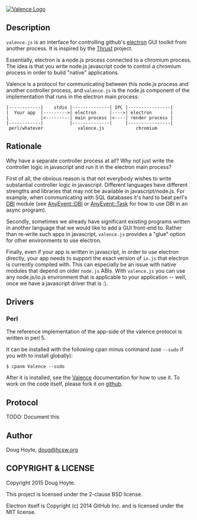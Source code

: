 [![Valence Logo](https://hoytech.github.io/valence/logo.svg)](https://github.com/hoytech/valence)

## Description

`valence.js` is an interface for controlling github's [electron](https://github.com/atom/electron) GUI toolkit from another process. It is inspired by the [Thrust](https://github.com/breach/thrust) project.

Essentially, electron is a node.js process connected to a chromium process. The idea is that you write node.js javascript code to control a chromium process in order to build "native" applications.

Valence is a protocol for communicating between this node.js process and another controller process, and `valence.js` is the node.js component of the implementation that runs in the electron main process:

    |------------|    stdio |--------------| IPC |----------------|
    |  Your app  |--------->| electron     |---->| electron       |
    |            |<---------| main process |<----| render process |
    |------------|          |--------------|     |----------------|
     perl/whatever             valence.js            chromium


## Rationale

Why have a separate controller process at all? Why not just write the controller logic in javascript and run it in the electron main process?

First of all, the obvious reason is that not everybody wishes to write substantial controller logic in javascript. Different languages have different strengths and libraries that may not be available in javascript/node.js. For example, when communicating with SQL databases it's hard to beat perl's [DBI](https://metacpan.org/pod/DBI) module (see [AnyEvent::DBI](https://metacpan.org/pod/AnyEvent::DBI) or [AnyEvent::Task](https://metacpan.org/pod/AnyEvent::Task) for how to use DBI in an async program).

Secondly, sometimes we already have significant existing programs written in another language that we would like to add a GUI front-end to. Rather than re-write such apps in javascript, `valence.js` provides a "glue" option for other environments to use electron.

Finally, even if your app is written in javascript, in order to use electron directly, your app needs to support the exact version of `io.js` that electron is currently compiled with. This can especially be an issue with native modules that depend on older `node.js` ABIs. With `valence.js` you can use any node.js/io.js environment that is applicable to your application -- well, once we have a javascript driver that is :).


## Drivers

### Perl

The reference implementation of the app-side of the valence protocol is written in perl 5.

It can be installed with the following cpan minus command (use `--sudo` if you with to install globally):

    $ cpanm Valence --sudo

After it is installed, see the [Valence](https://metacpan.org/pod/Valence) documentation for how to use it. To work on the code itself, please fork it on [github](https://github.com/hoytech/Valence-p5).



## Protocol

TODO: Document this



## Author

Doug Hoyte, doug@hcsw.org

## COPYRIGHT & LICENSE

Copyright 2015 Doug Hoyte.

This project is licensed under the 2-clause BSD license.

Electron itself is Copyright (c) 2014 GitHub Inc. and is licensed under the MIT license.
